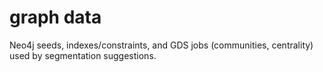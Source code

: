 # graph data
Neo4j seeds, indexes/constraints, and GDS jobs (communities, centrality) used by segmentation suggestions.
